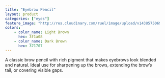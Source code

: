 ```yaml
---
title: "Eyebrow Pencil"
layout: product
categories: ["eyes"]
feature_image: "http://res.cloudinary.com/ruel/image/upload/v1438575069/fs/Eyebrow_Pencil_P1016149.jpg"
colors:
    - color_name: Light Brown
      hex: 3f1a08
    - color_name: Dark Brown
      hex: 371707
---
```

A classic brow pencil with rich pigment that makes eyebrows look blended and natural. Ideal use for sharpening up the brows, extending the brow’s tail, or covering visible gaps.